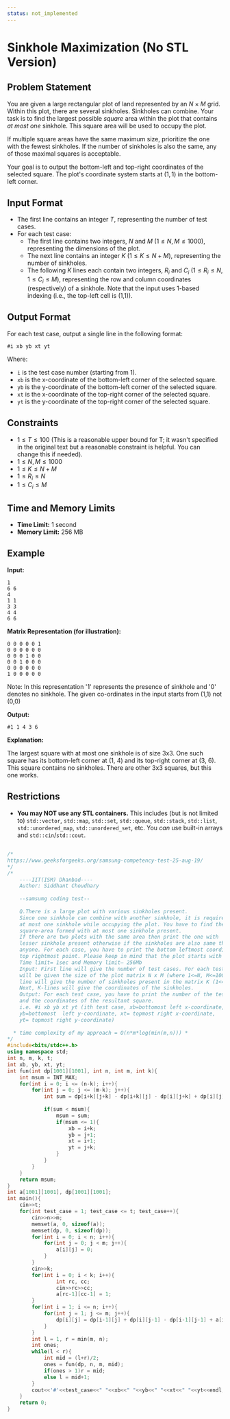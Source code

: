 ```yaml
---
status: not_implemented
---
```


# Sinkhole Maximization (No STL Version)

## Problem Statement

You are given a large rectangular plot of land represented by an $N \times M$ grid.  Within this plot, there are several sinkholes. Sinkholes can combine. Your task is to find the largest possible *square* area within the plot that contains *at most one* sinkhole.  This square area will be used to occupy the plot.

If multiple square areas have the same maximum size, prioritize the one with the fewest sinkholes. If the number of sinkholes is also the same, any of those maximal squares is acceptable.

Your goal is to output the bottom-left and top-right coordinates of the selected square.  The plot's coordinate system starts at $(1, 1)$ in the bottom-left corner.

## Input Format

*   The first line contains an integer $T$, representing the number of test cases.
*   For each test case:
    *   The first line contains two integers, $N$ and $M$ ($1 \le N, M \le 1000$), representing the dimensions of the plot.
    *   The next line contains an integer $K$ ($1 \le K \le N + M$), representing the number of sinkholes.
    *   The following $K$ lines each contain two integers, $R_i$ and $C_i$ ($1 \le R_i \le N$, $1 \le C_i \le M$), representing the row and column coordinates (respectively) of a sinkhole.  Note that the input uses 1-based indexing (i.e., the top-left cell is (1,1)).

## Output Format

For each test case, output a single line in the following format:

```
#i xb yb xt yt
```

Where:

*   `i` is the test case number (starting from 1).
*   `xb` is the x-coordinate of the bottom-left corner of the selected square.
*   `yb` is the y-coordinate of the bottom-left corner of the selected square.
*   `xt` is the x-coordinate of the top-right corner of the selected square.
*   `yt` is the y-coordinate of the top-right corner of the selected square.

## Constraints

*   $1 \le T \le 100$ (This is a reasonable upper bound for T; it wasn't specified in the original text but a reasonable constraint is helpful. You can change this if needed).
*   $1 \le N, M \le 1000$
*   $1 \le K \le N + M$
*   $1 \le R_i \le N$
*   $1 \le C_i \le M$

## Time and Memory Limits

*   **Time Limit:** 1 second
*   **Memory Limit:** 256 MB

## Example

**Input:**

```
1
6 6
4
1 1
3 3
4 4
6 6
```

**Matrix Representation (for illustration):**

```
0 0 0 0 0 1
0 0 0 0 0 0
0 0 0 1 0 0
0 0 1 0 0 0
0 0 0 0 0 0
1 0 0 0 0 0
```
Note: In this representation '1' represents the presence of sinkhole and '0' denotes no sinkhole. The given co-ordinates in the input starts from (1,1) not (0,0)

**Output:**

```
#1 1 4 3 6
```

**Explanation:**

The largest square with at most one sinkhole is of size 3x3.  One such square has its bottom-left corner at (1, 4) and its top-right corner at (3, 6). This square contains no sinkholes. There are other 3x3 squares, but this one works.

## Restrictions

*   **You may NOT use any STL containers.** This includes (but is not limited to) `std::vector`, `std::map`, `std::set`, `std::queue`, `std::stack`, `std::list`, `std::unordered_map`, `std::unordered_set`, etc. You *can* use built-in arrays and `std::cin`/`std::cout`.

## 
```cpp
/*
https://www.geeksforgeeks.org/samsung-competency-test-25-aug-19/
*/
/*
	----IIT(ISM) Dhanbad----
	Author: Siddhant Choudhary
	
	--samsumg coding test--
	
	Q.There is a large plot with various sinkholes present. 
	Since one sinkhole can combine with another sinkhole, it is required to get
	at most one sinkhole while occupying the plot. You have to find the maximum 
	square-area formed with at most one sinkhole present.
	If there are two plots with the same area then print the one with 
	lesser sinkhole present otherwise if the sinkholes are also same then print
	anyone. For each case, you have to print the bottom leftmost coordinate and 
	top rightmost point. Please keep in mind that the plot starts with (1, 1).
	Time limit= 1sec and Memory limit– 256Mb
	Input: First line will give the number of test cases. For each test case, we
	will be given the size of the plot matrix N x M (where 1<=N, M<=1000). Next
	line will give the number of sinkholes present in the matrix K (1<=K<=N+M). 
	Next, K-lines will give the coordinates of the sinkholes.
	Output: For each test case, you have to print the number of the test case
	and the coordinates of the resultant square.
	i.e. #i xb yb xt yt (ith test case, xb=bottomost left x-coordinate, 
	yb=bottomost  left y-coordinate, xt= topmost right x-coordinate,
	yt= topmost right y-coordinate)
	
  *	time complexity of my approach = O(n*m*log(min(m,n))) *
*/
#include<bits/stdc++.h>
using namespace std;
int n, m, k, t;
int xb, yb, xt, yt;
int fun(int dp[1001][1001], int n, int m, int k){
	int msum = INT_MAX;
	for(int i = 0; i <= (n-k); i++){
		for(int j = 0; j <= (m-k); j++){
			int sum = dp[i+k][j+k] - dp[i+k][j] - dp[i][j+k] + dp[i][j];
			
			if(sum < msum){
				msum = sum;
				if(msum <= 1){
					xb = i+k;
					yb = j+1;
					xt = i+1;
					yt = j+k;
				}
			}
		}
	}
	return msum;
}
int a[1001][1001], dp[1001][1001];
int main(){
	cin>>t;
	for(int test_case = 1; test_case <= t; test_case++){
		cin>>n>>m;
		memset(a, 0, sizeof(a));
		memset(dp, 0, sizeof(dp));
		for(int i = 0; i < n; i++){
			for(int j = 0; j < m; j++){
				a[i][j] = 0;
			}
		}
		cin>>k;
		for(int i = 0; i < k; i++){
				int rc, cc;
				cin>>rc>>cc;
				a[rc-1][cc-1] = 1;
		}
		for(int i = 1; i <= n; i++){
			for(int j = 1; j <= m; j++){
				dp[i][j] = dp[i-1][j] + dp[i][j-1] - dp[i-1][j-1] + a[i-1][j-1];
			}
		}
		int l = 1, r = min(m, n);
		int ones;
		while(l < r){
			int mid = (l+r)/2;
			ones = fun(dp, n, m, mid);
			if(ones > 1)r = mid;
			else l = mid+1;
		}
		cout<<'#'<<test_case<<" "<<xb<<" "<<yb<<" "<<xt<<" "<<yt<<endl;
	}
	return 0;
}
```